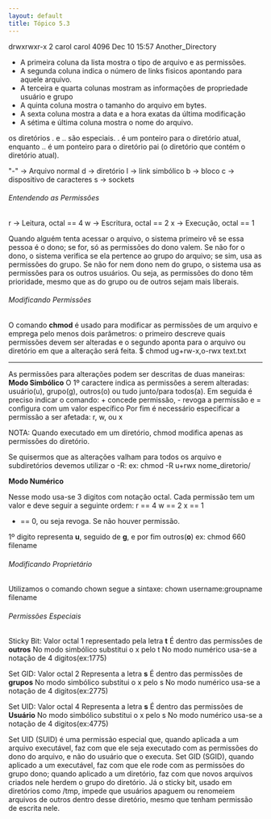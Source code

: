```yaml
---
layout: default 
title: Tópico 5.3
---
```


drwxrwxr-x 2 carol carol 4096 Dec 10 15:57 Another_Directory

* A primeira coluna da lista mostra o tipo de arquivo e as permissões.
* A segunda coluna indica o número de links fisicos apontando para aquele arquivo.
* A terceira e quarta colunas mostram as informações de propriedade usuário e grupo
* A quinta coluna mostra o tamanho do arquivo em bytes.
* A sexta coluna mostra a data e a hora exatas da última modificação
* A sétima e última coluna mostra o nome do arquivo.

os diretórios . e .. são especiais. . é um ponteiro para o diretório atual, enquanto .. é um
ponteiro para o diretório pai (o diretório que contém o diretório atual).

"-" -> Arquivo normal
d -> diretório
l -> link simbólico
b -> bloco
c -> dispositivo de caracteres
s -> sockets

###### Entendendo as Permissões
r -> Leitura, octal == 4
w -> Escritura, octal == 2
x -> Execução, octal == 1

Quando alguém tenta acessar o arquivo, o sistema primeiro vê se essa pessoa é o dono; se for, só as permissões do dono valem.
Se não for o dono, o sistema verifica se ela pertence ao grupo do arquivo; se sim, usa as permissões do grupo.
Se não for nem dono nem do grupo, o sistema usa as permissões para os outros usuários.
Ou seja, as permissões do dono têm prioridade, mesmo que as do grupo ou de outros sejam mais liberais.

###### Modificando Permissões
O comando **chmod** é usado para modificar as permissões de um arquivo e emprega pelo menos
dois parâmetros: o primeiro descreve quais permissões devem ser alteradas e o segundo aponta
para o arquivo ou diretório em que a alteração será feita.
    $ chmod ug+rw-x,o-rwx text.txt

-----
As permissões para alterações podem ser descritas de duas maneiras:
**Modo Simbólico**
    O 1º caractere indica as permissões a serem alteradas: usuário(u), grupo(g), outros(o) ou tudo junto/para todos(a).
    Em seguida é preciso indicar o comando: + concede permissão, - revoga a permissão e = configura com um valor específico
    Por fim é necessário especificar a permissão a ser afetada: r, w, ou x

NOTA: Quando executado em um diretório, chmod modifica apenas as permissões do diretório.

Se quisermos que as alterações valham para todos os arquivo e subdiretórios devemos utilizar o -R:
ex: chmod -R u+rwx nome_diretorio/

**Modo Numérico**

Nesse modo usa-se 3 digitos com notação octal.
Cada permissão tem um valor e deve seguir a seguinte ordem:
r == 4
w == 2
x == 1
- == 0, ou seja revoga. Se não houver permissão.

1º digito representa **u**, seguido de **g**, e por fim outros(**o**)
ex: chmod 660 filename

###### Modificando Proprietário
Utilizamos o comando chown
segue a sintaxe: 
    chown username:groupname filename

###### Permissões Especiais
Sticky Bit:
    Valor octal 1
    representado pela letra **t**
    É dentro das permissões de **outros**
    No modo simbólico substitui o x pelo t
    No modo numérico usa-se a notação de 4 digitos(ex:1775)

Set GID:
    Valor octal 2
    Representa a letra **s**
    É dentro das permissões de **grupos**
    No modo simbólico substitui o x pelo s
    No modo numérico usa-se a notação de 4 digitos(ex:2775)

Set UID:
    Valor octal 4
    Representa a letra **s**
    É dentro das permissões de **Usuário**
    No modo simbólico substitui o x pelo s
    No modo numérico usa-se a notação de 4 digitos(ex:4775)

 Set UID (SUID) é uma permissão especial que, quando aplicada a um arquivo executável, faz com que ele seja executado com as permissões do dono do arquivo, e não do usuário que o executa. Set GID (SGID), quando aplicado a um executável, faz com que ele rode com as permissões do grupo dono; quando aplicado a um diretório, faz com que novos arquivos criados nele herdem o grupo do diretório. Já o sticky bit, usado em diretórios como /tmp, impede que usuários apaguem ou renomeiem arquivos de outros dentro desse diretório, mesmo que tenham permissão de escrita nele.